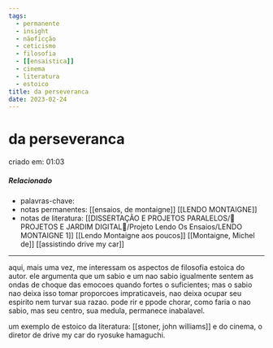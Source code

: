 ```yaml
---
tags:
  - permanente
  - insight
  - nãoficção
  - ceticismo
  - filosofia
  - [[ensaistica]]
  - cinema
  - literatura
  - estoico
title: da perseveranca
date: 2023-02-24
---
```

# da perseveranca
criado em: 01:03

##### Relacionado
- palavras-chave: 
- notas permanentes: [[ensaios, de montaigne]] [[LENDO MONTAIGNE]]
- notas de literatura: [[DISSERTAÇÃO E PROJETOS PARALELOS/🏡 PROJETOS E JARDIM DIGITAL🌱/Projeto Lendo Os Ensaios/LENDO MONTAIGNE 1]] [[Lendo Montaigne aos poucos]] [[Montaigne, Michel de]] [[assistindo drive my car]]

---
aqui, mais uma vez, me interessam os aspectos de filosofia estoica do autor. ele argumenta que um sabio e um nao sabio igualmente sentem as ondas de choque das emocoes quando fortes o suficientes; mas o sabio nao deixa isso tomar proporcoes impraticaveis, nao deixa ocupar seu espirito nem turvar sua razao. pode rir e ppode chorar, como faria o nao sabio, mas seu centro, sua medula, permanece inabalavel. 

um exemplo de estoico da literatura: [[stoner, john williams]] e do cinema, o diretor de  drive my car do ryosuke hamaguchi.
